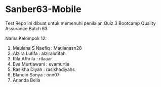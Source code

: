 # Sanber63-Mobile
Test Repo ini dibuat untuk memenuhi penilaian Quiz 3 Bootcamp Quality Assurance Batch 63

Nama Kelompok 12:

1. Maulana S Naefiq : Maulanasn28
2. Alzira Lutifa : alziralutifah
3. Rila Afhrila : rilaaar
4. Eva Murtiawani : evamurtia
5. Rasikha Diyah : rasikhadiyahs
6. Blandin Sonya : onn07
7. Ananda Bella
